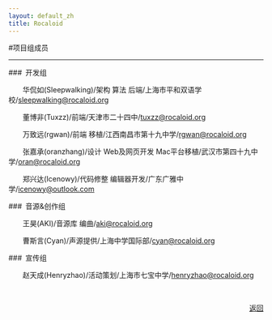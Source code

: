 ```yaml
---
layout: default_zh
title: Rocaloid
---
```


#项目组成员

---

###&ensp;开发组

&emsp;&emsp;华侃如(Sleepwalking)/架构 算法 后端/上海市平和双语学校/[sleepwalking@rocaloid.org](mailto:sleepwalking@rocaloid.org)

&emsp;&emsp;董博非(Tuxzz)/前端/天津市二十四中/[tuxzz@rocaloid.org](mailto:tuxzz@rocaloid.org)

&emsp;&emsp;万致远(rgwan)/前端 移植/江西南昌市第十九中学/[rgwan@rocaloid.org](mailto:rgwan@rocaloid.org)

&emsp;&emsp;张嘉承(oranzhang)/设计 Web及网页开发 Mac平台移植/武汉市第四十九中学/[oran@rocaloid.org](mailto:oran@rocaloid.org)

&emsp;&emsp;郑兴达(Icenowy)/代码修整 编辑器开发/广东广雅中学/[icenowy@outlook.com](mailto:icenowy@outlook.com])

###&ensp;音源&创作组

&emsp;&emsp;王昊(AKI)/音源库 编曲/[aki@rocaloid.org](mailto:aki@rocaloid.org)

&emsp;&emsp;曹斯言(Cyan)/声源提供/上海中学国际部/[cyan@rocaloid.org](mailto:cyan@rocaloid.org)

###&ensp;宣传组

&emsp;&emsp;赵天成(Henryzhao)/活动策划/上海市七宝中学/[henryzhao@rocaloid.org](mailto:henryzhao@rocaloid.org)

<br />

<p align="right"><a href="/sub/zh/contact.html">返回</a></p>


